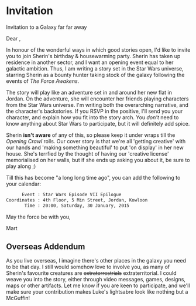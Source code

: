 # Invitation

Invitation to a Galaxy far far away

Dear <NAME>,

In honour of the wonderful ways in which good stories open, I'd like to invite you to join Sherin's birthday & housewarming party. Sherin has taken up residence in another sector, and I want an opening event equal to her galactic ambition. Thus, I am writing a story set in the Star Wars universe, starring Sherin as a bounty hunter taking stock of the galaxy following the events of _The Force Awakens_. 

The story will play like an adventure set in and around her new flat in Jordan. On the adventure, she will encounter her friends playing characters from the Star Wars universe. I'm writing both the overarching narrative, and the character's backstories. If you RSVP in the positive, I'll send you your character, and explain how you fit into the story arch. You _don't_ need to know anything about Star Wars to participate, but it will definitely add spice.

Sherin **isn't aware** of any of this, so please keep it under wraps till the _Opening Crawl_ rolls. Our cover story is that we're all 'getting creative' with our hands and 'making something beautiful' to put 'on display' in her new house. She's terrfied by the thought of having our 'creative license' memorialised on her walls, but if she ends up asking you about it, be sure to play along ;)

Till this has become "a long long time ago", you can add the following to your calendar:

```txt
      Event : Star Wars Episode VII Epilogue
Coordinates : 4th Floor, 5 Min Street, Jordan, Kowloon
       Time : 20:00, Saturday, 30 January, 2015
```

May the force be with you,

Mart

## Overseas Addendum

As you live overseas, I imagine there's other places in the galaxy you need to be that day. I still would somehow love to involve you, as many of Sherin's favourite creatures are ~~extraterrestrials~~ extraterritorial. I could weave you into the story, either through video messages, games, designs, maps or other artifacts. Let me know if you are keen to participate, and we'll make sure  your contribution makes Luke's lightsabre look like nothing but a McGuffin!